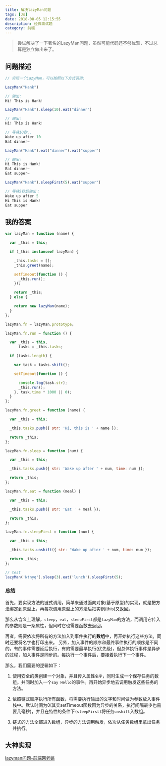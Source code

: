 ```yaml
---
title: 解决lazyMan问题
tags: [Js]
date: 2018-08-05 12:15:55
description: 经典面试题
category: 前端
---
```


> 尝试解决了一下著名的LazyMan问题，虽然可能代码还不够优雅，不过总算是独立做出来了。

## 问题描述

``` js
// 实现一个LazyMan，可以按照以下方式调用:

LazyMan("Hank")

// 输出:
Hi! This is Hank!

LazyMan("Hank").sleep(10).eat("dinner")

// 输出:
Hi! This is Hank!

// 等待10秒..
Wake up after 10
Eat dinner~

LazyMan("Hank").eat("dinner").eat("supper")

// 输出:
Hi This is Hank!
Eat dinner~
Eat supper~

LazyMan("Hank").sleepFirst(5).eat("supper")

// 等待5秒后输出：
Wake up after 5
Hi This is Hank!
Eat supper
```

## 我的答案

``` js
var lazyMan = function (name) {

  var _this = this;

  if (_this instanceof lazyMan) {

    _this.tasks = [];
    _this.greet(name);

    setTimeout(function () {
      _this.run();
    });

    return _this;
  } else {

    return new lazyMan(name);
  }
};

lazyMan.fn = lazyMan.prototype;

lazyMan.fn.run = function () {

  var _this = this,
      tasks = _this.tasks;

  if (tasks.length) {

    var task = tasks.shift();

    setTimeout(function () {

      console.log(task.str);
      _this.run();
    }, task.time * 1000 || 0);
  }
};

lazyMan.fn.greet = function (name) {

  var _this = this;

  _this.tasks.push({ str: 'Hi, this is ' + name });

  return _this;
};

lazyMan.fn.sleep = function (num) {

  var _this = this;

  _this.tasks.push({ str: 'Wake up after ' + num, time: num });

  return _this;
};

lazyMan.fn.eat = function (meal) {

  var _this = this;

  _this.tasks.push({ str: 'Eat ' + meal });

  return _this;
};

lazyMan.fn.sleepFirst = function (num) {

  var _this = this;

  _this.tasks.unshift({ str: 'Wake up after ' + num, time: num });

  return _this;
};

// test
lazyMan('Ntnyq').sleep(3).eat('lunch').sleepFirst(5);
```

### 总结

首先，要实现方法的链式调用，简单来通过面向对象(基于原型)的实现，就是把方法绑定到原型上，再每次调用原型上的方法后把实例(this)又返回。

那么从含义上理解，`sleep`，`eat`，`sleepFirst`都是`lazyMan`的方法，而调用它传入的参数则是一条属性，但同时它也需要函数去返回。

再者，需要依次将所有的方法加入到事件执行的**数组**中，再开始执行这些方法，同时还要将名字也打印出来。
另外，加入事件的顺序和最终事件执行的顺序是不同的，有的事件需要延后执行，有的需要最早执行(优先级)，但总体执行事件是异步的过程，加入事件是同步的。每执行一个事件后，要接着执行下一个事件。

那么，我们需要的逻辑如下：

1. 使用安全的类创建一个对象，并且传入属性`名字`，同时生成一个保存任务的数组。并同时加入一个`say Hello`的事件。再开始异步地去调用触发这些任务的方法。

2. 依照链式顺序执行所有函数，将需要执行输出的文字和时间做为参数放入事件栈中。默认时间为0(其实setTimeout函数因为异步的关系，执行间隔最少也需要几毫秒)，并且在特性的条件下`(sleepFirst)`将任务`unshift`入数组。

3. 链式的方法全部进入数组，异步的方法调用触发，依次从任务数组里拿出任务并执行。

## 大神实现

[lazyman问题\-前端网老姚](https://www.qdfuns.com/article/17398/a59c562b2d09616623015b9df58b067c.html)